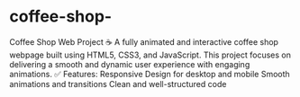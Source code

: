 # coffee-shop-
Coffee Shop Web Project ☕ A fully animated and interactive coffee shop webpage built using HTML5, CSS3, and JavaScript. This project focuses on delivering a smooth and dynamic user experience with engaging animations.  ✅ Features:  Responsive Design for desktop and mobile  Smooth animations and transitions  Clean and well-structured code

